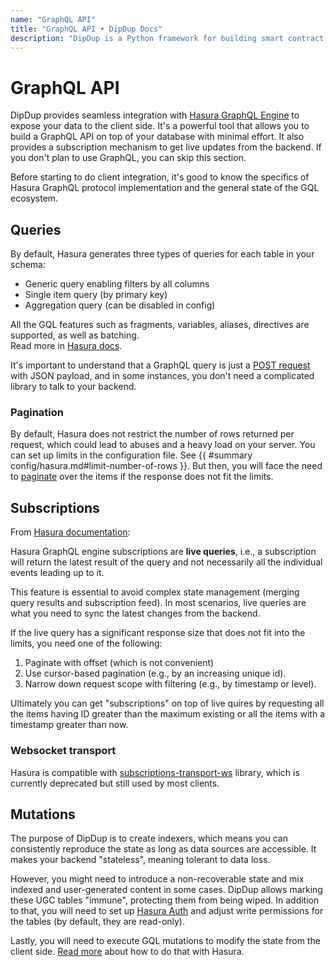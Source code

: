 ```yaml
---
name: "GraphQL API"
title: "GraphQL API • DipDup Docs"
description: "DipDup is a Python framework for building smart contract indexers. It helps developers focus on business logic instead of writing a boilerplate to store and serve data."
---
```


# GraphQL API

DipDup provides seamless integration with [Hasura GraphQL Engine](https://hasura.io/docs/latest/graphql/core/index.html) to expose your data to the client side. It's a powerful tool that allows you to build a GraphQL API on top of your database with minimal effort. It also provides a subscription mechanism to get live updates from the backend. If you don't plan to use GraphQL, you can skip this section.

Before starting to do client integration, it's good to know the specifics of Hasura GraphQL protocol implementation and the general state of the GQL ecosystem.

## Queries

By default, Hasura generates three types of queries for each table in your schema:

* Generic query enabling filters by all columns
* Single item query (by primary key)
* Aggregation query (can be disabled in config)

All the GQL features such as fragments, variables, aliases, directives are supported, as well as batching.  
Read more in [Hasura docs](https://hasura.io/docs/latest/graphql/core/databases/postgres/queries/index.html).

It's important to understand that a GraphQL query is just a [POST request](https://graphql.org/graphql-js/graphql-clients/) with JSON payload, and in some instances, you don't need a complicated library to talk to your backend.

### Pagination

By default, Hasura does not restrict the number of rows returned per request, which could lead to abuses and a heavy load on your server. You can set up limits in the configuration file. See {{ #summary config/hasura.md#limit-number-of-rows }}. But then, you will face the need to [paginate](https://hasura.io/docs/latest/graphql/core/databases/postgres/queries/pagination.html) over the items if the response does not fit the limits.

## Subscriptions

From [Hasura documentation](https://hasura.io/docs/latest/graphql/core/databases/postgres/subscriptions/index.html):

Hasura GraphQL engine subscriptions are **live queries**, i.e., a subscription will return the latest result of the query and not necessarily all the individual events leading up to it.

This feature is essential to avoid complex state management (merging query results and subscription feed). In most scenarios, live queries are what you need to sync the latest changes from the backend.

If the live query has a significant response size that does not fit into the limits, you need one of the following:

1. Paginate with offset (which is not convenient)
2. Use cursor-based pagination (e.g., by an increasing unique id).
3. Narrow down request scope with filtering (e.g., by timestamp or level).

Ultimately you can get "subscriptions" on top of live quires by requesting all the items having ID greater than the maximum existing or all the items with a timestamp greater than now.

### Websocket transport

Hasura is compatible with [subscriptions-transport-ws](https://github.com/apollographql/subscriptions-transport-ws) library, which is currently deprecated but still used by most clients.

## Mutations

The purpose of DipDup is to create indexers, which means you can consistently reproduce the state as long as data sources are accessible. It makes your backend "stateless", meaning tolerant to data loss.

However, you might need to introduce a non-recoverable state and mix indexed and user-generated content in some cases. DipDup allows marking these UGC tables "immune", protecting them from being wiped. In addition to that, you will need to set up [Hasura Auth](https://hasura.io/docs/latest/graphql/core/auth/index.html) and adjust write permissions for the tables (by default, they are read-only).

Lastly, you will need to execute GQL mutations to modify the state from the client side. [Read more](https://hasura.io/docs/latest/graphql/core/databases/postgres/mutations/index.html) about how to do that with Hasura.
